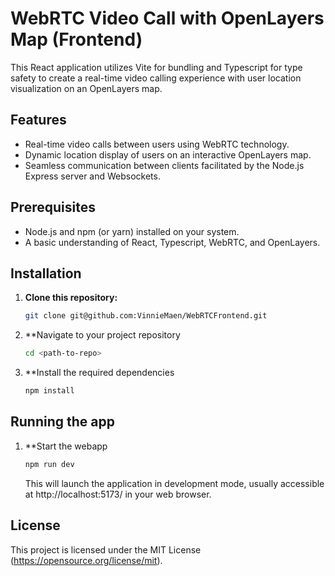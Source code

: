 # WebRTC Video Call with OpenLayers Map (Frontend)

This React application utilizes Vite for bundling and Typescript for type safety to create a real-time video calling experience with user location visualization on an OpenLayers map.

## Features

- Real-time video calls between users using WebRTC technology.
- Dynamic location display of users on an interactive OpenLayers map.
- Seamless communication between clients facilitated by the Node.js Express server and Websockets.

## Prerequisites

- Node.js and npm (or yarn) installed on your system.
- A basic understanding of React, Typescript, WebRTC, and OpenLayers.

## Installation

1. **Clone this repository:**

   ```bash
   git clone git@github.com:VinnieMaen/WebRTCFrontend.git
   ```

2. **Navigate to your project repository
   ```bash
   cd <path-to-repo>
   ```
3. **Install the required dependencies
   ```bash
   npm install
   ```

## Running the app

1. **Start the webapp
   ```bash
   npm run dev
   ```
   
   This will launch the application in development mode, usually accessible at http://localhost:5173/ in your web browser.

## License
This project is licensed under the MIT License (https://opensource.org/license/mit).
